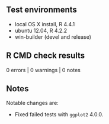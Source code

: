 ## Test environments
* local OS X install, R 4.4.1
* ubuntu 12.04, R 4.2.2
* win-builder (devel and release)

## R CMD check results

0 errors | 0 warnings | 0 notes

## Notes

Notable changes are:

* Fixed failed tests with `ggplot2` 4.0.0.
